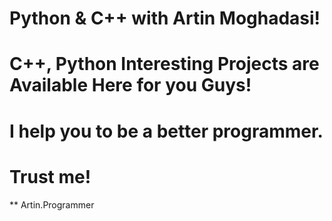 # Python & C++ with Artin Moghadasi!
# C++, Python Interesting Projects are Available Here for you Guys! </br>
# I help you to be a better programmer. </br>
# Trust me! </br>
** Artin.Programmer
